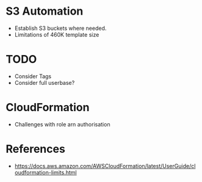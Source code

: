 # S3 Automation
- Establish S3 buckets where needed.
- Limitations of 460K template size

# TODO
- Consider Tags
- Consider full userbase?


# CloudFormation
- Challenges with role arn authorisation





# References
- https://docs.aws.amazon.com/AWSCloudFormation/latest/UserGuide/cloudformation-limits.html



